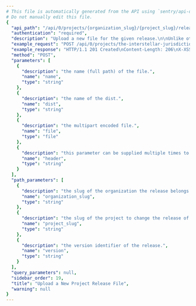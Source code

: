 ```yaml
---
# This file is automatically generated from the API using `sentry/api-docs/generator.py.`
# Do not manually edit this file.
{
  "api_path": "/api/0/projects/{organization_slug}/{project_slug}/releases/{version}/files/", 
  "authentication": "required", 
  "description": "Upload a new file for the given release.\n\nUnlike other API requests, files must be uploaded using the\ntraditional multipart/form-data content-type.\n\nThe optional 'name' attribute should reflect the absolute path\nthat this file will be referenced as. For example, in the case of\nJavaScript you might specify the full web URI.", 
  "example_request": "POST /api/0/projects/the-interstellar-jurisdiction/pump-station/releases/3e80c1da2bbbe10c942dd60224e9304e6c9dc078/files/ HTTP/1.1\nHost: sentry.io\nAuthorization: Bearer <token>\nContent-Type: multipart/form-data; boundary=db7f6df8132709f5462e0136332783ca\n\n\"--db7f6df8132709f5462e0136332783ca\\r\\nContent-Disposition: form-data; name=\\\"header\\\"\\r\\n\\r\\nContent-Type:text/plain; encoding=utf-8\\r\\n--db7f6df8132709f5462e0136332783ca\\r\\nContent-Disposition: form-data; name=\\\"name\\\"\\r\\n\\r\\n/demo/hello.py\\r\\n--db7f6df8132709f5462e0136332783ca\\r\\nContent-Disposition: form-data; name=\\\"file\\\"; filename=\\\"hello.py\\\"\\r\\n\\r\\nprint \\\"Hello World!\\\"\\r\\n--db7f6df8132709f5462e0136332783ca--\\r\\n\"", 
  "example_response": "HTTP/1.1 201 Created\nContent-Length: 206\nX-XSS-Protection: 1; mode=block\nX-Content-Type-Options: nosniff\nContent-Language: en\nAccess-Control-Expose-Headers: X-Sentry-Error, Retry-After\nVary: Accept-Language, Cookie\nAccess-Control-Allow-Methods: GET, POST, HEAD, OPTIONS\nAllow: GET, POST, HEAD, OPTIONS\nAccess-Control-Allow-Origin: *\nAccess-Control-Allow-Headers: X-Sentry-Auth, X-Requested-With, Origin, Accept, Content-Type, Authentication, Authorization, Content-Encoding\nContent-Type: application/json\nX-Frame-Options: deny\n\n{\n  \"dateCreated\": \"2020-04-23T21:41:45.768007Z\", \n  \"dist\": null, \n  \"headers\": {\n    \"Content-Type\": \"text/plain; encoding=utf-8\"\n  }, \n  \"id\": \"5\", \n  \"name\": \"/demo/hello.py\", \n  \"sha1\": \"7dc0876d778eae1093028f7bf368d0b95a53ec1a\", \n  \"size\": 20\n}", 
  "method": "POST", 
  "parameters": [
    {
      "description": "the name (full path) of the file.", 
      "name": "name", 
      "type": "string"
    }, 
    {
      "description": "the name of the dist.", 
      "name": "dist", 
      "type": "string"
    }, 
    {
      "description": "the multipart encoded file.", 
      "name": "file", 
      "type": "file"
    }, 
    {
      "description": "this parameter can be supplied multiple times to attach headers to the file.  Each header is a string in the format `key:value`.  For instance it can be used to define a content type.", 
      "name": "header", 
      "type": "string"
    }
  ], 
  "path_parameters": [
    {
      "description": "the slug of the organization the release belongs to.", 
      "name": "organization_slug", 
      "type": "string"
    }, 
    {
      "description": "the slug of the project to change the release of.", 
      "name": "project_slug", 
      "type": "string"
    }, 
    {
      "description": "the version identifier of the release.", 
      "name": "version", 
      "type": "string"
    }
  ], 
  "query_parameters": null, 
  "sidebar_order": 19, 
  "title": "Upload a New Project Release File", 
  "warning": null
}
---
```

